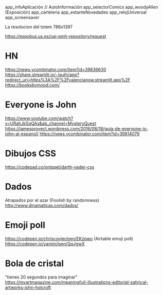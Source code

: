 app_infoAplicación // AutoInformación
app_selectorComics
app_woodyAllen (Exposición)
app_carteleria
app_estanteNovedades
app_relojUniversal
app_screensaver


La resolucion del totem 786x1397

https://expobus.us.es/oai-pmh-repository/request




# HN
https://news.ycombinator.com/item?id=39836630
https://share.streamlit.io/-/auth/app?redirect_uri=https%3A%2F%2Fvalencianow.streamlit.app%2F
https://booksbymood.com/

# Everyone is John
https://www.youtube.com/watch?v=URahJkSqQAs&ab_channel=MysteryQuest
https://jamesproyect.wordpress.com/2016/08/18/guia-de-everyone-is-john-al-espanol/
https://news.ycombinator.com/item?id=39814079


# Dibujos CSS
https://codepad.co/snippet/darth-vader-css

# Dados
Atrapados por el azar (Foolish by randomness)
http://www.dinamaticas.com/dados/


# Emoji poll
https://codepen.io/chriscoyier/pen/EKzpwo (Airtable emoji poll)
https://codepen.io/yamini/pen/QqJgwX


# Bola de cristal
"tienes 20 segundos para imaginar"
https://myartmagazine.com/meaningfull-illustrations-editorial-satirical-artworks-john-holcroft

